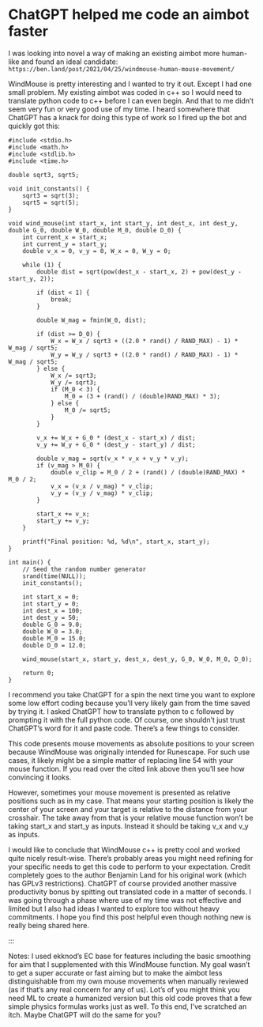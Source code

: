 # ChatGPT helped me code an aimbot faster

I was looking into novel a way of making an existing aimbot more human-like and found an ideal candidate: `https://ben.land/post/2021/04/25/windmouse-human-mouse-movement/`

WindMouse is pretty interesting and I wanted to try it out. Except I had one small problem. My existing aimbot was coded in c++ so I would need to translate python code to c++ before I can even begin. And that to me didn’t seem very fun or very good use of my time. I heard somewhere that ChatGPT has a knack for doing this type of work so I fired up the bot and quickly got this:

```
#include <stdio.h>
#include <math.h>
#include <stdlib.h>
#include <time.h>

double sqrt3, sqrt5;

void init_constants() {
    sqrt3 = sqrt(3);
    sqrt5 = sqrt(5);
}

void wind_mouse(int start_x, int start_y, int dest_x, int dest_y, double G_0, double W_0, double M_0, double D_0) {
    int current_x = start_x;
    int current_y = start_y;
    double v_x = 0, v_y = 0, W_x = 0, W_y = 0;

    while (1) {
        double dist = sqrt(pow(dest_x - start_x, 2) + pow(dest_y - start_y, 2));

        if (dist < 1) {
            break;
        }

        double W_mag = fmin(W_0, dist);

        if (dist >= D_0) {
            W_x = W_x / sqrt3 + ((2.0 * rand() / RAND_MAX) - 1) * W_mag / sqrt5;
            W_y = W_y / sqrt3 + ((2.0 * rand() / RAND_MAX) - 1) * W_mag / sqrt5;
        } else {
            W_x /= sqrt3;
            W_y /= sqrt3;
            if (M_0 < 3) {
                M_0 = (3 + (rand() / (double)RAND_MAX) * 3);
            } else {
                M_0 /= sqrt5;
            }
        }

        v_x += W_x + G_0 * (dest_x - start_x) / dist;
        v_y += W_y + G_0 * (dest_y - start_y) / dist;

        double v_mag = sqrt(v_x * v_x + v_y * v_y);
        if (v_mag > M_0) {
            double v_clip = M_0 / 2 + (rand() / (double)RAND_MAX) * M_0 / 2;
            v_x = (v_x / v_mag) * v_clip;
            v_y = (v_y / v_mag) * v_clip;
        }

        start_x += v_x;
        start_y += v_y;
    }

    printf("Final position: %d, %d\n", start_x, start_y);
}

int main() {
    // Seed the random number generator
    srand(time(NULL));
    init_constants();

    int start_x = 0;
    int start_y = 0;
    int dest_x = 100;
    int dest_y = 50;
    double G_0 = 9.0;
    double W_0 = 3.0;
    double M_0 = 15.0;
    double D_0 = 12.0;

    wind_mouse(start_x, start_y, dest_x, dest_y, G_0, W_0, M_0, D_0);

    return 0;
}
```
I recommend you take ChatGPT for a spin the next time you want to explore some low effort coding because you’ll very likely gain from the time saved by trying it. I asked ChatGPT how to translate python to c followed by prompting it with the full python code. Of course, one shouldn’t just trust ChatGPT’s word for it and paste code. There’s a few things to consider. 

This code presents mouse movements as absolute positions to your screen because WindMouse was originally intended for Runescape. For such use cases, it likely might be a simple matter of replacing line 54 with your mouse function. If you read over the cited link above then you’ll see how convincing it looks.

However, sometimes your mouse movement is presented as relative positions such as in my case. That means your starting position is likely the center of your screen and your target is relative to the distance from your crosshair. The take away from that is your relative mouse function won’t be taking start_x and start_y as inputs. Instead it should be taking v_x and v_y as inputs.

I would like to conclude that WindMouse c++ is pretty cool and worked quite nicely result-wise. There’s probably areas you might need refining for your specific needs to get this code to perform to your expectation. Credit completely goes to the author Benjamin Land for his original work (which has GPLv3 restrictions). ChatGPT of course provided another massive productivity bonus by spitting out translated code in a matter of seconds. I was going through a phase where use of my time was not effective and limited but I also had ideas I wanted to explore too without heavy commitments. I hope you find this post helpful even though nothing new is really being shared here. 

:::

Notes: I used ekknod’s EC base for features including the basic smoothing for aim that I supplemented with this WindMouse function. My goal wasn’t to get a super accurate or fast aiming but to make the aimbot less distinguishable from my own mouse movements when manually reviewed (as if that’s any real concern for any of us). Lot’s of you might think you need ML to create a humanized version but this old code proves that a few simple physics formulas works just as well. To this end, I’ve scratched an itch. Maybe ChatGPT will do the same for you?
